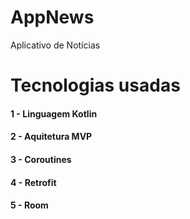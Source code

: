 # AppNews
Aplicativo de Notícias

# Tecnologias usadas
#### 1 - Linguagem Kotlin
#### 2 - Aquitetura MVP
#### 3 - Coroutines
#### 4 - Retrofit
#### 5 - Room
